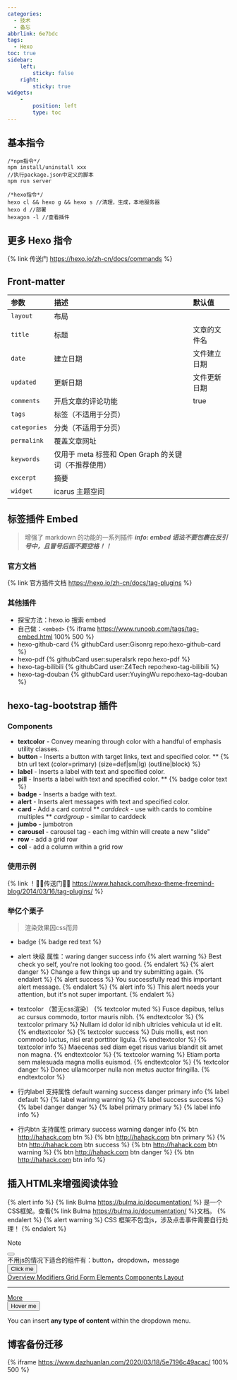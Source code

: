 ```yaml
---
categories:
  - 技术
  - 备忘
abbrlink: 6e7bdc
tags:
  - Hexo
toc: true
sidebar:
    left:
        sticky: false
    right:
        sticky: true
widgets: 
	- 
		position: left
		type: toc
---
```

## 基本指令

```plain 基本指令
/*npm指令*/
npm install/uninstall xxx
//执行package.json中定义的脚本
npm run server

/*hexo指令*/
hexo cl && hexo g && hexo s	//清理，生成，本地服务器
hexo d //部署
hexagon -l //查看插件
```

## 更多 Hexo 指令
<!-- more -->
{% link 传送门 https://hexo.io/zh-cn/docs/commands %}

## Front-matter
| 参数         | 描述                                                 | 默认值       |
| :----------- | :--------------------------------------------------- | :----------- |
| `layout`     | 布局                                                 |              |
| `title`      | 标题                                                 | 文章的文件名 |
| `date`       | 建立日期                                             | 文件建立日期 |
| `updated`    | 更新日期                                             | 文件更新日期 |
| `comments`   | 开启文章的评论功能                                   | true         |
| `tags`       | 标签（不适用于分页）                                 |              |
| `categories` | 分类（不适用于分页）                                 |              |
| `permalink`  | 覆盖文章网址                                         |              |
| `keywords`   | 仅用于 meta 标签和 Open Graph 的关键词（不推荐使用） |              |
| `excerpt`    | 摘要                                                 |              |
| `widget`     | icarus 主题空间                                      |              |

## 标签插件 Embed

> 增强了 markdown 的功能的一系列插件
> ***info: embed 语法不要包裹在反引号中，且冒号后面不要空格！！***
### 官方文档
{% link 官方插件文档 https://hexo.io/zh-cn/docs/tag-plugins %}
### 其他插件
- 探宝方法：hexo.io 搜索 embed
- 自己做：`<embed>`
{% iframe https://www.runoob.com/tags/tag-embed.html 100% 500 %}
- hexo-github-card
{% githubCard user:Gisonrg repo:hexo-github-card %}
- hexo-pdf
{% githubCard user:superalsrk repo:hexo-pdf %}
- hexo-tag-bilibili
{% githubCard user:Z4Tech repo:hexo-tag-bilibili %}
- hexo-tag-douban
{% githubCard user:YuyingWu repo:hexo-tag-douban %}
## hexo-tag-bootstrap 插件

### Components

- **textcolor** - Convey meaning through color with a handful of emphasis utility classes.
- **button** - Inserts a button with target links, text and specified color. ** {% btn url text (color=primary) (size=def|sm|lg) (outline|block) %}
- **label** - Inserts a label with text and specified color.
- **pill** - Inserts a label with text and specified color. ** {% badge color text %}
- **badge** - Inserts a badge with text.
- **alert** - Inserts alert messages with text and specified color.
- **card** - Add a card control ** *carddeck* - use with cards to combine multiples ** *cardgroup* - similar to carddeck
- **jumbo** - jumbotron
- **carousel** - carousel tag - each img within will create a new "slide"
- **row** - add a grid row
- **col** - add a column within a grid row
### 使用示例
{% link ！🐱‍🏍传送门🐱‍🏍 https://www.hahack.com/hexo-theme-freemind-blog/2014/03/16/tag-plugins/ %}
### 举亿个栗子
> 渲染效果因css而异
- badge
{% badge red text %}

- alert 块级 属性：waring danger success info
{% alert warning %}
Best check yo self, you're not looking too good.
{% endalert %}
{% alert danger %}
Change a few things up and try submitting again.
{% endalert %}
{% alert success %}
You successfully read this important alert message.
{% endalert %}
{% alert info %}
This alert needs your attention, but it's not super important.
{% endalert %}

- textcolor （暂无css渲染）
{% textcolor muted %}
Fusce dapibus, tellus ac cursus commodo, tortor mauris nibh.
{% endtextcolor %}
{% textcolor primary %}
Nullam id dolor id nibh ultricies vehicula ut id elit.
{% endtextcolor %}
{% textcolor success %}
Duis mollis, est non commodo luctus, nisi erat porttitor ligula.
{% endtextcolor %}
{% textcolor info %}
Maecenas sed diam eget risus varius blandit sit amet non magna.
{% endtextcolor %}
{% textcolor warning %}
Etiam porta sem malesuada magna mollis euismod.
{% endtextcolor %}
{% textcolor danger %}
Donec ullamcorper nulla non metus auctor fringilla.
{% endtextcolor %}

- 行内label 支持属性 default warning success danger primary info
{% label default %}
{% label warinng warning %}
{% label success success %}
{% label danger danger %}
{% label primary primary %}
{% label info info %}

- 行内btn 支持属性 primary success warning danger info
{% btn http://hahack.com btn %}
{% btn http://hahack.com btn primary %}
{% btn http://hahack.com btn success %}
{% btn http://hahack.com btn warning %}
{% btn http://hahack.com btn danger %}
{% btn http://hahack.com btn info %}

## 插入HTML来增强阅读体验

{% alert info %}
{% link Bulma https://bulma.io/documentation/ %} 是一个CSS框架。查看{% link Bulma https://bulma.io/documentation/ %}文档。
{% endalert %}
{% alert warning %}
CSS 框架不包含js，涉及点击事件需要自行处理！
{% endalert %}

<article class="message">
  <div class="message-header">
    <p>Note</p>
    <button class="delete" aria-label="delete"></button>
  </div>
  <div class="message-body">
    不用js的情况下适合的组件有：button，dropdown，message
  </div>
</article>

<div class="dropdown">
  <div class="dropdown-trigger">
    <button class="button" aria-haspopup="true" aria-controls="dropdown-menu3">
      <span>Click me</span>
      <span class="icon is-small">
        <i class="fas fa-angle-down" aria-hidden="true"></i>
      </span>
    </button>
  </div>
  <div class="dropdown-menu" id="dropdown-menu3" role="menu">
    <div class="dropdown-content">
      <a href="#" class="dropdown-item">
        Overview
      </a>
      <a href="#" class="dropdown-item">
        Modifiers
      </a>
      <a href="#" class="dropdown-item">
        Grid
      </a>
      <a href="#" class="dropdown-item">
        Form
      </a>
      <a href="#" class="dropdown-item">
        Elements
      </a>
      <a href="#" class="dropdown-item">
        Components
      </a>
      <a href="#" class="dropdown-item">
        Layout
      </a>
      <hr class="dropdown-divider">
      <a href="#" class="dropdown-item">
        More
      </a>
    </div>
  </div>
</div>

<div class="dropdown is-hoverable">
  <div class="dropdown-trigger">
    <button class="button" aria-haspopup="true" aria-controls="dropdown-menu4">
      <span>Hover me</span>
      <span class="icon is-small">
        <i class="fas fa-angle-down" aria-hidden="true"></i>
      </span>
    </button>
  </div>
  <div class="dropdown-menu" id="dropdown-menu4" role="menu">
    <div class="dropdown-content">
      <div class="dropdown-item">
        <p>You can insert <strong>any type of content</strong> within the dropdown menu.</p>
      </div>
    </div>
  </div>
</div>

## 博客备份迁移

{% iframe https://www.dazhuanlan.com/2020/03/18/5e7196c49acac/ 100% 500 %}